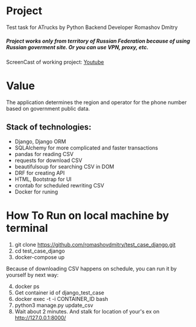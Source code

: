 # Project
Test task for ATrucks by Python Backend Developer Romashov Dmitry

##### Project works only from territory of Russian Federation because of using Russian goverment site. Or you can use VPN, proxy, etc.

ScreenCast of working project: [Youtube](https://www.youtube.com/watch?v=Xb0zw3j_QeA)

# Value

The application determines the region and operator for the phone number based on government public data.

## Stack of technologies: 
- Django, Django ORM
- SQLAlchemy for more complicated and faster transactions
- pandas for reading CSV
- requests for download CSV
- beautifulsoup for searching CSV in DOM
- DRF for creating API 
- HTML, Bootstrap for UI
- crontab for scheduled rewriting CSV
- Docker for runing

# How To Run on local machine by terminal

1. git clone https://github.com/romashovdmitry/test_case_django.git
2. cd test_case_django  
3. docker-compose up

Because of downloading CSV happens on schedule, you can run it by yourself by next way:

4. docker ps
5. Get container id of django_test_case
6. docker exec -t -i CONTAINER_ID bash
7. python3 manage.py update_csv
8. Wait about 2 minutes. And stalk for location of your's ex on http://127.0.0.1:8000/

